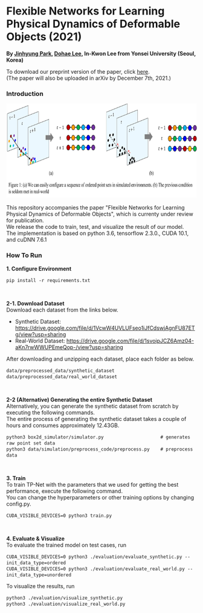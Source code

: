 # Flexible Networks for Learning Physical Dynamics of Deformable Objects (2021)

**By <a href="http://github.com/jinhyung426/" target="_blank">Jinhyung Park</a>, <a href="https://github.com/dlehgo14" target="_blank">Dohae Lee</a>, In-Kwon Lee from Yonsei University (Seoul, Korea)**<br/>

To download our preprint version of the paper, click <a href="https://drive.google.com/file/d/1hDFCt4As2pEhJK23uD5m5gM_iYQFoe-_/view?usp=sharing" target="_blank">here</a>. 
<br/>(The paper will also be uploaded in arXiv by December 7th, 2021.)

### Introduction

<p align="center">
  <img width="720" height="250" src="https://github.com/jinhyung-park-info/TP-Net/blob/main/utils/teaser.png">
</p>

This repository accompanies the paper "Flexible Networks for Learning Physical Dynamics of Deformable Objects", which is currenty under review for publication.<br/>
We release the code to train, test, and visualize the result of our model.<br/>
The implementation is based on python 3.6, tensorflow 2.3.0., CUDA 10.1, and cuDNN 7.6.1 <br/>

### How To Run
**1. Configure Environment**

    pip install -r requirements.txt
<br/>

**2-1. Download Dataset**
<br/> Download each dataset from the links below. <br/>
- Synthetic Dataset: https://drive.google.com/file/d/1VcwW4UVLUFseo1iJfCdswjAgnFU87ETg/view?usp=sharing <br/> 
- Real-World Dataset: https://drive.google.com/file/d/1svoipJCZ6Amz04-aKn7rwWWUPEmeQop-/view?usp=sharing <br/>

After downloading and unzipping each dataset, place each folder as below. <br/>

    data/preprocessed_data/synthetic_dataset
    data/preprocessed_data/real_world_dataset
<br/>  

**2-2 (Alternative) Generating the entire Synthetic Dataset** <br/>
Alternatively, you can generate the synthetic dataset from scratch by executing the following commands. <br/>
The entire process of generating the synthetic dataset takes a couple of hours and consumes approximately 12.43GB.

    python3 box2d_simulator/simulator.py                     # generates raw point set data
    python3 data/simulation/preprocess_code/preprocess.py    # preprocess data
<br/>

**3. Train**
<br/>To train TP-Net with the parameters that we used for getting the best performance, execute the following command.
<br/>You can change the hyperparameters or other training options by changing config.py.


    CUDA_VISIBLE_DEVICES=0 python3 train.py
<br/>

**4. Evaluate & Visualize**
<br/>To evaluate the trained model on test cases, run 

    CUDA_VISIBLE_DEVICES=0 python3 ./evaluation/evaluate_synthetic.py --init_data_type=ordered
    CUDA_VISIBLE_DEVICES=0 python3 ./evaluation/evaluate_real_world.py --init_data_type=unordered

To visualize the results, run <br/>

    python3 ./evaluation/visualize_synthetic.py
    python3 ./evaluation/visualize_real_world.py
